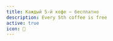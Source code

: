 ```yaml
---
title: Каждый 5-й кофе — бесплатно
description: Every 5th coffee is free
active: true
icon: 🎁
---
```

